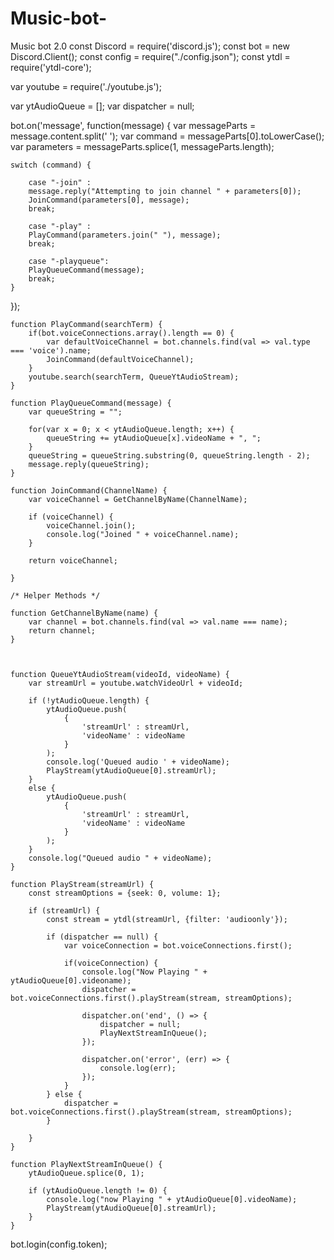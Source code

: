 # Music-bot-
Music bot 2.0
const Discord = require('discord.js');
const bot = new Discord.Client();
const config = require("./config.json");
const ytdl = require('ytdl-core');

var youtube = require('./youtube.js');


var ytAudioQueue = [];
var dispatcher = null;

bot.on('message', function(message) {
    var messageParts = message.content.split(' ');
    var command = messageParts[0].toLowerCase();
    var parameters = messageParts.splice(1, messageParts.length);

    switch (command) {

        case "-join" : 
        message.reply("Attempting to join channel " + parameters[0]);
        JoinCommand(parameters[0], message);
        break;
    
        case "-play" :
        PlayCommand(parameters.join(" "), message);
        break;

        case "-playqueue":
        PlayQueueCommand(message);
        break;
    }
});


    function PlayCommand(searchTerm) {
        if(bot.voiceConnections.array().length == 0) {
            var defaultVoiceChannel = bot.channels.find(val => val.type === 'voice').name;
            JoinCommand(defaultVoiceChannel);
        }
        youtube.search(searchTerm, QueueYtAudioStream);
    }

    function PlayQueueCommand(message) {
        var queueString = "";

        for(var x = 0; x < ytAudioQueue.length; x++) {
            queueString += ytAudioQueue[x].videoName + ", ";
        }
        queueString = queueString.substring(0, queueString.length - 2);
        message.reply(queueString);
    }

    function JoinCommand(ChannelName) {
        var voiceChannel = GetChannelByName(ChannelName);

        if (voiceChannel) {
            voiceChannel.join();
            console.log("Joined " + voiceChannel.name);
        }
        
        return voiceChannel;
        
    }

    /* Helper Methods */

    function GetChannelByName(name) {
        var channel = bot.channels.find(val => val.name === name);
        return channel;
    }

  

    function QueueYtAudioStream(videoId, videoName) {
        var streamUrl = youtube.watchVideoUrl + videoId;

        if (!ytAudioQueue.length) {
            ytAudioQueue.push(
                {
                    'streamUrl' : streamUrl,
                    'videoName' : videoName
                }
            );
            console.log('Queued audio ' + videoName);
            PlayStream(ytAudioQueue[0].streamUrl);
        }
        else {
            ytAudioQueue.push(
                {
                    'streamUrl' : streamUrl,
                    'videoName' : videoName
                }
            );
        }
        console.log("Queued audio " + videoName);
    }

    function PlayStream(streamUrl) {
        const streamOptions = {seek: 0, volume: 1};

        if (streamUrl) {
            const stream = ytdl(streamUrl, {filter: 'audioonly'});

            if (dispatcher == null) {
                var voiceConnection = bot.voiceConnections.first();

                if(voiceConnection) {
                    console.log("Now Playing " + ytAudioQueue[0].videoname);
                    dispatcher = bot.voiceConnections.first().playStream(stream, streamOptions);

                    dispatcher.on('end', () => {
                        dispatcher = null;
                        PlayNextStreamInQueue();
                    });

                    dispatcher.on('error', (err) => {
                        console.log(err);
                    });
                }
            } else {
                dispatcher = bot.voiceConnections.first().playStream(stream, streamOptions);
            }
            
        }
    }

    function PlayNextStreamInQueue() {
        ytAudioQueue.splice(0, 1);

        if (ytAudioQueue.length != 0) {
            console.log("now Playing " + ytAudioQueue[0].videoName);
            PlayStream(ytAudioQueue[0].streamUrl);
        }
    }


bot.login(config.token);
